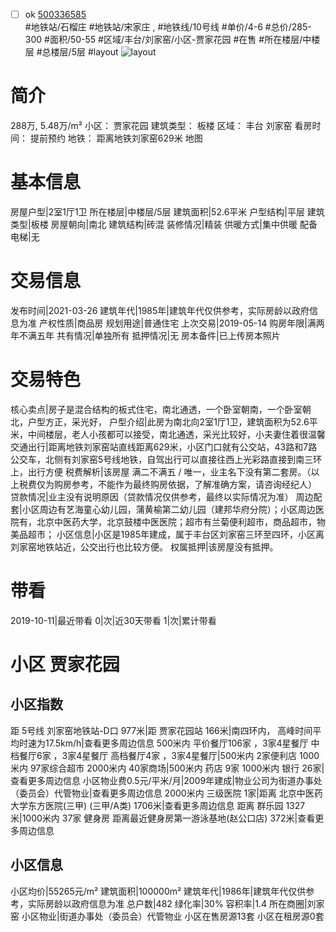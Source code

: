 - [ ] ok [500336585](https://bj.5i5j.com/ershoufang/500336585.html)  
 #地铁站/石榴庄 #地铁站/宋家庄 ,  #地铁线/10号线
#单价/4-6 #总价/285-300 #面积/50-55   #区域/丰台/刘家窑/小区-贾家花园 #在售 #所在楼层/中楼层 #总楼层/5层 #layout 
![layout](http://image2a.5i5j.com/bdir/layout/748f0f291746480ba4c6dae5ae2cdf25.jpg_P5.jpg) 
# 简介 
 288万,  5.48万/m² 
小区： 贾家花园
建筑类型： 板楼
区域： 丰台 刘家窑
看房时间： 提前预约
地铁： 距离地铁刘家窑629米 地图
# 基本信息 
 房屋户型|2室1厅1卫
所在楼层|中楼层/5层
建筑面积|52.6平米
户型结构|平层
建筑类型|板楼
房屋朝向|南北
建筑结构|砖混
装修情况|精装
供暖方式|集中供暖
配备电梯|无
# 交易信息 
 发布时间|2021-03-26
建筑年代|1985年|建筑年代仅供参考，实际房龄以政府信息为准
产权性质|商品房
规划用途|普通住宅
上次交易|2019-05-14
购房年限|满两年不满五年
共有情况|单独所有
抵押情况|无
房本备件|已上传房本照片
# 交易特色 
 核心卖点|房子是混合结构的板式住宅，南北通透，一个卧室朝南，一个卧室朝北，户型方正，采光好，
户型介绍|此房为南北向2室1厅1卫，建筑面积为52.6平米，中间楼层，老人小孩都可以接受，南北通透，采光比较好，小夫妻住着很温馨
交通出行|距离地铁刘家窑站直线距离629米，小区门口就有公交站，43路和7路公交车，北侧有刘家窑5号线地铁，自驾出行可以直接往西上光彩路直接到南三环上，出行方便
税费解析|该房屋 满二不满五 / 唯一，业主名下没有第二套房。（以上税费仅为购房参考，不能作为最终购房依据，了解准确方案，请咨询经纪人）
贷款情况|业主没有说明原因（贷款情况仅供参考，最终以实际情况为准）
周边配套|小区周边有艺海童心幼儿园，蒲黄榆第二幼儿园（建邦华府分院）；小区周边医院有，北京中医药大学，北京鼓楼中医医院；超市有兰菊便利超市，商品超市，物美品超市；
小区信息|小区是1985年建成，属于丰台区刘家窑三环至四环，小区离刘家窑地铁站近，公交出行也比较方便。
权属抵押|该房屋没有抵押。
# 带看 
 2019-10-11|最近带看	 0|次|近30天带看	 1|次|累计带看
# 小区 贾家花园
## 小区指数 
 距 5号线 刘家窑地铁站-D口 977米|距 贾家花园站 166米|南四环内， 高峰时间平均时速为17.5km/h|查看更多周边信息
500米内 平价餐厅106家 ，3家4星餐厅
中档餐厅6家 ，3家4星餐厅
高档餐厅4家 ，3家4星餐厅|500米内 2家便利店
1000米内 97家综合超市
2000米内 40家商场|500米内 药店 9家
1000米内 银行 26家|查看更多周边信息
小区物业费0.5元/平米/月|2009年建成|物业公司为街道办事处（委员会）代管物业|查看更多周边信息
2000米内 三级医院 1家|距离 北京中医药大学东方医院(三甲) (三甲/A类) 1706米|查看更多周边信息
距离 群乐园 1327米|1000米内 37家 健身房
距离最近健身房第一游泳基地(赵公口店) 372米|查看更多周边信息
## 小区信息 
 小区均价|55265元/m²
建筑面积|100000m²
建筑年代|1986年|建筑年代仅供参考，实际房龄以政府信息为准
总户数|482
绿化率|30%
容积率|1.4
所在商圈|刘家窑
小区物业|街道办事处（委员会）代管物业
小区在售房源13套
小区在租房源0套
